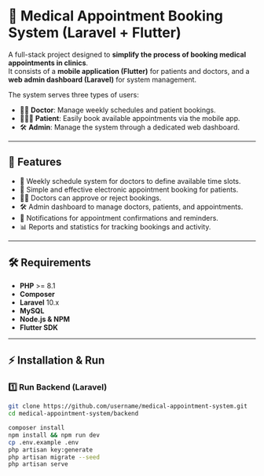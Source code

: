 # 🏥 Medical Appointment Booking System (Laravel + Flutter)

A full-stack project designed to **simplify the process of booking medical appointments in clinics**.  
It consists of a **mobile application (Flutter)** for patients and doctors, and a **web admin dashboard (Laravel)** for system management.  

The system serves three types of users:  
- 👨‍⚕️ **Doctor**: Manage weekly schedules and patient bookings.  
- 🧑‍🤝‍🧑 **Patient**: Easily book available appointments via the mobile app.  
- 🛠️ **Admin**: Manage the system through a dedicated web dashboard.

---

## 🚀 Features
- 📅 Weekly schedule system for doctors to define available time slots.  
- 🧾 Simple and effective electronic appointment booking for patients.  
- 👨‍⚕️ Doctors can approve or reject bookings.  
- 🛠️ Admin dashboard to manage doctors, patients, and appointments.  
- 🔔 Notifications for appointment confirmations and reminders.  
- 📊 Reports and statistics for tracking bookings and activity.  

---

## 🛠️ Requirements
- **PHP** >= 8.1  
- **Composer**  
- **Laravel** 10.x  
- **MySQL**  
- **Node.js & NPM**  
- **Flutter SDK**  

---

## ⚡ Installation & Run

### 1️⃣ Run Backend (Laravel)
```bash
git clone https://github.com/username/medical-appointment-system.git
cd medical-appointment-system/backend

composer install
npm install && npm run dev
cp .env.example .env
php artisan key:generate
php artisan migrate --seed
php artisan serve
